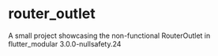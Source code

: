 # router_outlet

A small project showcasing the non-functional RouterOutlet in flutter_modular 3.0.0-nullsafety.24
